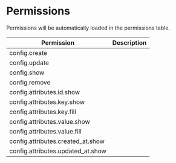 # Permissions

Permissions will be automatically loaded in the permissions table.

| Permission                         | Description |
|------------------------------------|-------------|
| config.create                      |             |
| config.update                      |             |
| config.show                        |             |
| config.remove                      |             |
| config.attributes.id.show          |             |
| config.attributes.key.show         |             |
| config.attributes.key.fill         |             |
| config.attributes.value.show       |             |
| config.attributes.value.fill       |             |
| config.attributes.created_at.show  |             |
| config.attributes.updated_at.show  |             |